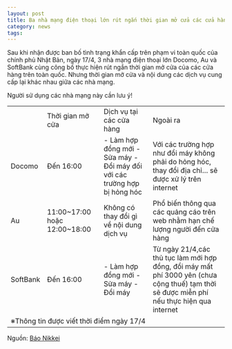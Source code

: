 ```yaml
---
layout: post
title: Ba nhà mạng điện thoại lớn rút ngắn thời gian mở cửa các cửa hàng trên toàn quốc
category: news
tags: 
---
```

Sau khi nhận được ban bố tình trạng khẩn cấp trên phạm vi toàn quốc của chính phủ Nhật Bản, ngày 17/4, 3 nhà mạng điện thoại lớn Docomo, Au và SoftBank cùng công bố thực hiện rút ngắn thời gian mở cửa của các cửa hàng trên toàn quốc. Nhưng thời gian mở cửa và nội dung các dịch vụ cung cấp lại khác nhau giữa các nhà mạng.

Người sử dụng các nhà mạng này cần lưu ý!

<table>
  <tr>
    <td> </td>
    <td>Thời gian
mở cửa</td>
    <td>Dịch vụ
tại các cửa hàng</td>
    <td>Ngoài ra</td>
  </tr>
  <tr>
    <td>Docomo</td>
    <td>Đến 16:00</td>
    <td>-   Làm hợp đồng mới
-   Sửa máy
-   Đổi máy đối với các trường hợp bị hỏng hóc</td>
    <td>Với các trường hợp như đổi máy không phải do hỏng hóc, thay đổi địa chỉ… sẽ được xử lý trên internet</td>
  </tr>
  <tr>
    <td>Au</td>
    <td>11:00~17:00
hoặc
12:00~18:00</td>
    <td>Không có thay đổi gì về nội dung dịch vụ</td>
    <td>Phổ biến thông qua các quảng cáo trên web nhằm hạn chế lượng người đến cửa hàng</td>
  </tr>
  <tr>
    <td>SoftBank</td>
    <td>Đến 16:00</td>
    <td>-   Làm hợp đồng mới
-   Sửa máy
-   Đổi máy</td>
    <td>Từ ngày 21/4,các thủ tục làm mới hợp đồng, đổi máy mất phí 3000 yên (chưa cộng thuế) tạm thời sẽ được miễn phí nếu thực hiện qua internet</td>
  </tr>
  <tr>
    <td colspan="4">※Thông tin được viết thời điểm ngày 17/4</td>
  </tr>
</table>

Nguồn: [Báo Nikkei](https://www.nikkei.com/article/DGXMZO58229000Y0A410C2000000/)
